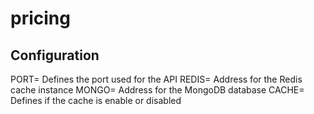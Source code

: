# pricing

## Configuration

PORT= Defines the port used for the API
REDIS= Address for the Redis cache instance
MONGO= Address for the MongoDB database
CACHE= Defines if the cache is enable or disabled
